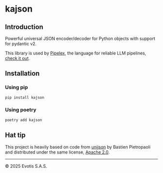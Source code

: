 # kajson

## Introduction

Powerful universal JSON encoder/decoder for Python objects with support for pydantic v2.

This library is used by [Pipelex](https://github.com/Pipelex/pipelex), the language for reliable LLM pipelines, [check it out](https://github.com/Pipelex/pipelex).

## Installation

### Using pip

```bash
pip install kajson
```

### Using poetry

```bash
poetry add kajson
```

## Hat tip

This project is heavily based on code from [unijson](https://github.com/bpietropaoli/unijson) by Bastien Pietropaoli and distributed under the same license, [Apache 2.0](LICENSE).

---

© 2025 Evotis S.A.S.
